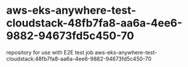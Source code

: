 # aws-eks-anywhere-test-cloudstack-48fb7fa8-aa6a-4ee6-9882-94673fd5c450-70
repository for use with E2E test job aws-eks-anywhere-test-cloudstack:48fb7fa8-aa6a-4ee6-9882-94673fd5c450-70
